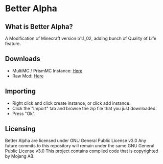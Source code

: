 # Better Alpha
## What is Better Alpha?
A Modification of Minecraft version b1.1_02, adding bunch of Quality of Life feature.

## Downloads
- MultiMC / PrismMC Instance: [Here](https://github.com/Sylixe/BetterAlpha/raw/main/Better%20Alpha%201.0.0%20Instance.zip)
- Raw Mod: [Here](https://github.com/Sylixe/BetterAlpha/raw/main/Better%20Alpha%201.0.0%20Raw.zip)

## Importing
- Right click and click create instance, or click add instance.
- Click the "Import" tab and browse the zip file that you just downloaded.
- Press "Ok".

## Licensing
Better Alpha are licensed under GNU General Public License v3.0
Any future commits to this repository will remain under the same GNU General Public License v3.0
This project contains compiled code that is copyrighted by Mojang AB.
